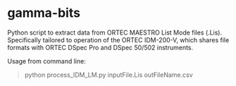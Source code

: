 # gamma-bits
Python script to extract data from ORTEC MAESTRO List Mode files (.Lis). Specifically tailored to operation of the ORTEC IDM-200-V, which shares file formats with ORTEC DSpec Pro and DSpec 50/502 instruments.

Usage from command line:
> python process_IDM_LM.py inputFile.Lis outFileName.csv
